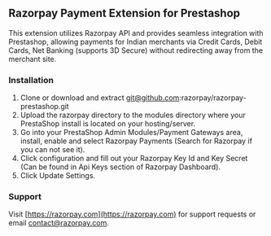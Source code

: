 ## Razorpay Payment Extension for Prestashop

This extension utilizes Razorpay API and provides seamless integration with Prestashop, allowing payments for Indian merchants via Credit Cards, Debit Cards, Net Banking (supports 3D Secure) without redirecting away from the merchant site.

### Installation

1. Clone or download and extract git@github.com:razorpay/razorpay-prestashop.git
2. Upload the razorpay directory to the modules directory where your PrestaShop install is located on your hosting/server.
3. Go into your PrestaShop Admin Modules/Payment Gateways area, install, enable and select Razorpay Payments (Search for Razorpay if you can not see it). 
4. Click configuration and fill out your Razorpay Key Id and Key Secret (Can be found in Api Keys section of Razorpay Dashboard).
5. Click Update Settings.

### Support

Visit [https://razorpay.com](https://razorpay.com) for support requests or email contact@razorpay.com.

